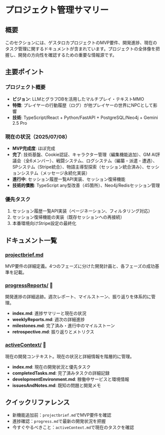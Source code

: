 # プロジェクト管理サマリー

## 概要
このセクションには、ゲスタロカプロジェクトのMVP要件、開発進捗、現在のタスク管理に関するドキュメントが含まれています。プロジェクトの全体像を把握し、開発の方向性を確認するための重要な情報源です。

## 主要ポイント

### プロジェクト概要
- **ビジョン**: LLMとグラフDBを活用したマルチプレイ・テキストMMO
- **特徴**: プレイヤーの行動履歴（ログ）が他プレイヤーの世界にNPCとして影響
- **技術**: TypeScript/React + Python/FastAPI + PostgreSQL/Neo4j + Gemini 2.5 Pro

### 現在の状況（2025/07/08）
- **MVP完成度**: ほぼ完成
- **完了**: 技術基盤、Cookie認証、キャラクター管理（編集機能追加）、GM AI評議会（全6メンバー）、戦闘システム、ログシステム（編纂・派遣・遭遇）、SPシステム（Stripe統合）、物語主導型探索（セッション統合済み）、セッションシステム（メッセージ永続化実装）
- **進行中**: セッション履歴一覧API実装、セッション復帰機能
- **技術的債務**: TypeScript any型改善（45箇所）、Neo4j/Redisセッション管理

### 優先タスク
1. セッション履歴一覧API実装（ページネーション、フィルタリング対応）
2. セッション復帰機能の実装（既存セッションへの再接続）
3. 本番環境向けStripe設定の最終化

## ドキュメント一覧

### [projectbrief.md](projectbrief.md)
MVP要件の詳細定義。4つのフェーズに分けた開発計画と、各フェーズの成功基準を記載。

### [progressReports/](progressReports/index.md) 📁
開発進捗の詳細追跡。週次レポート、マイルストーン、振り返りを体系的に管理。
- **index.md**: 進捗サマリーと現在の状況
- **weeklyReports.md**: 週次の詳細進捗
- **milestones.md**: 完了済み・進行中のマイルストーン
- **retrospective.md**: 振り返りとメトリクス

### [activeContext/](activeContext/index.md) 📁
現在の開発コンテキスト。現在の状況と詳細情報を階層的に管理。
- **index.md**: 現在の開発状況と優先タスク
- **completedTasks.md**: 完了済みタスクの詳細記録
- **developmentEnvironment.md**: 稼働中サービスと環境情報
- **issuesAndNotes.md**: 既知の問題と開発メモ

## クイックリファレンス

- 新機能追加前：`projectbrief.md`でMVP要件を確認
- 進捗確認：`progress.md`で最新の開発状況を把握
- 今すぐやるべきこと：`activeContext.md`で現在のタスクを確認